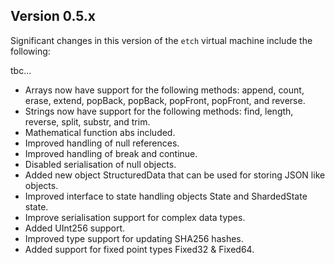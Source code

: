 ## Version 0.5.x

Significant changes in this version of the `etch` virtual machine include the following:

tbc...

* Arrays now have support for the following methods: append, count, erase, extend, popBack, popBack, popFront, popFront, and reverse.
* Strings now have support for the following methods: find, length, reverse, split, substr, and trim.
* Mathematical function abs included.
* Improved handling of null references.
* Improved handling of break and continue.
* Disabled serialisation of null objects.
* Added new object StructuredData that can be used for storing JSON like objects.
* Improved interface to state handling objects State and ShardedState state.
* Improve serialisation support for complex data types.
* Added UInt256 support.
* Improved type support for updating SHA256 hashes.
* Added support for fixed point types Fixed32 & Fixed64.


<br/>
